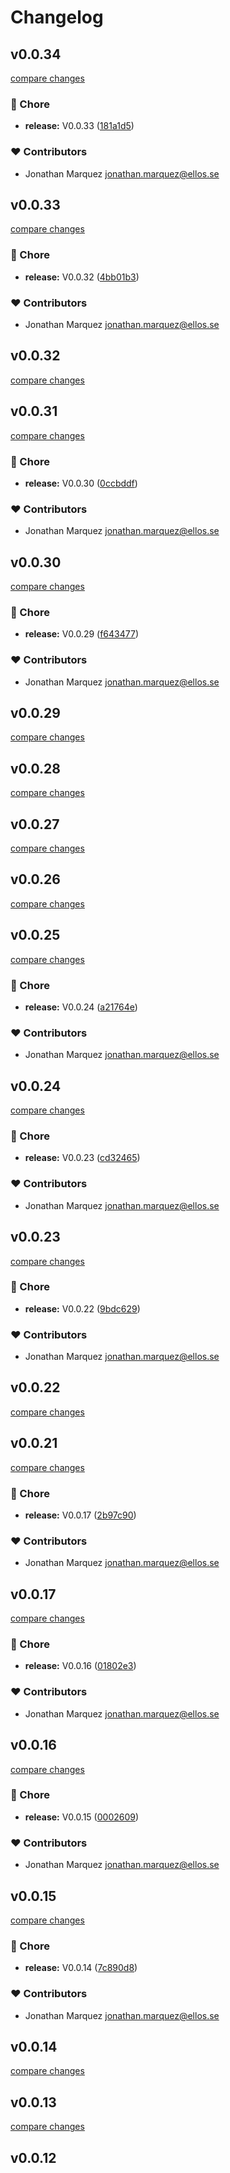 # Changelog


## v0.0.34

[compare changes](https://github.com/jonathanunai/unaiui/compare/v0.0.33...v0.0.34)

### 🏡 Chore

- **release:** V0.0.33 ([181a1d5](https://github.com/jonathanunai/unaiui/commit/181a1d5))

### ❤️ Contributors

- Jonathan Marquez <jonathan.marquez@ellos.se>

## v0.0.33

[compare changes](https://github.com/jonathanunai/unaiui/compare/v0.0.32...v0.0.33)

### 🏡 Chore

- **release:** V0.0.32 ([4bb01b3](https://github.com/jonathanunai/unaiui/commit/4bb01b3))

### ❤️ Contributors

- Jonathan Marquez <jonathan.marquez@ellos.se>

## v0.0.32

[compare changes](https://github.com/jonathanunai/unaiui/compare/v0.0.31...v0.0.32)

## v0.0.31

[compare changes](https://github.com/jonathanunai/unaiui/compare/v0.0.30...v0.0.31)

### 🏡 Chore

- **release:** V0.0.30 ([0ccbddf](https://github.com/jonathanunai/unaiui/commit/0ccbddf))

### ❤️ Contributors

- Jonathan Marquez <jonathan.marquez@ellos.se>

## v0.0.30

[compare changes](https://github.com/jonathanunai/unaiui/compare/v0.0.29...v0.0.30)

### 🏡 Chore

- **release:** V0.0.29 ([f643477](https://github.com/jonathanunai/unaiui/commit/f643477))

### ❤️ Contributors

- Jonathan Marquez <jonathan.marquez@ellos.se>

## v0.0.29

[compare changes](https://github.com/jonathanunai/unaiui/compare/v0.0.28...v0.0.29)

## v0.0.28

[compare changes](https://github.com/jonathanunai/unaiui/compare/v0.0.27...v0.0.28)

## v0.0.27

[compare changes](https://github.com/jonathanunai/unaiui/compare/v0.0.26...v0.0.27)

## v0.0.26

[compare changes](https://github.com/jonathanunai/unaiui/compare/v0.0.25...v0.0.26)

## v0.0.25

[compare changes](https://github.com/jonathanunai/unaiui/compare/v0.0.24...v0.0.25)

### 🏡 Chore

- **release:** V0.0.24 ([a21764e](https://github.com/jonathanunai/unaiui/commit/a21764e))

### ❤️ Contributors

- Jonathan Marquez <jonathan.marquez@ellos.se>

## v0.0.24

[compare changes](https://github.com/jonathanunai/unaiui/compare/v0.0.23...v0.0.24)

### 🏡 Chore

- **release:** V0.0.23 ([cd32465](https://github.com/jonathanunai/unaiui/commit/cd32465))

### ❤️ Contributors

- Jonathan Marquez <jonathan.marquez@ellos.se>

## v0.0.23

[compare changes](https://github.com/jonathanunai/unaiui/compare/v0.0.22...v0.0.23)

### 🏡 Chore

- **release:** V0.0.22 ([9bdc629](https://github.com/jonathanunai/unaiui/commit/9bdc629))

### ❤️ Contributors

- Jonathan Marquez <jonathan.marquez@ellos.se>

## v0.0.22

[compare changes](https://github.com/jonathanunai/unaiui/compare/v0.0.21...v0.0.22)

## v0.0.21

[compare changes](https://github.com/jonathanunai/unaiui/compare/v0.0.17...v0.0.21)

### 🏡 Chore

- **release:** V0.0.17 ([2b97c90](https://github.com/jonathanunai/unaiui/commit/2b97c90))

### ❤️ Contributors

- Jonathan Marquez <jonathan.marquez@ellos.se>

## v0.0.17

[compare changes](https://github.com/jonathanunai/unaiui/compare/v0.0.16...v0.0.17)

### 🏡 Chore

- **release:** V0.0.16 ([01802e3](https://github.com/jonathanunai/unaiui/commit/01802e3))

### ❤️ Contributors

- Jonathan Marquez <jonathan.marquez@ellos.se>

## v0.0.16

[compare changes](https://github.com/jonathanunai/unaiui/compare/v0.0.15...v0.0.16)

### 🏡 Chore

- **release:** V0.0.15 ([0002609](https://github.com/jonathanunai/unaiui/commit/0002609))

### ❤️ Contributors

- Jonathan Marquez <jonathan.marquez@ellos.se>

## v0.0.15

[compare changes](https://github.com/jonathanunai/unaiui/compare/v0.0.14...v0.0.15)

### 🏡 Chore

- **release:** V0.0.14 ([7c890d8](https://github.com/jonathanunai/unaiui/commit/7c890d8))

### ❤️ Contributors

- Jonathan Marquez <jonathan.marquez@ellos.se>

## v0.0.14

[compare changes](https://github.com/jonathanunai/unaiui/compare/v0.0.13...v0.0.14)

## v0.0.13

[compare changes](https://github.com/jonathanunai/unaiui/compare/v0.0.12...v0.0.13)

## v0.0.12

